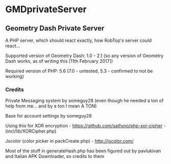 # GMDprivateServer
## Geometry Dash Private Server
A PHP server, which should react exactly, how RobTop's server could react...

Supported version of Geometry Dash: 1.0 - 2.1 (so any version of Geometry Dash works, as of writing this [11th February 2017])

Required version of PHP: 5.6 (7.0 - untested, 5.3 - confirmed to not be working)

### Credits
Private Messaging system by someguy28 (even though he needed a ton of help from me... and by a ton I mean A TON)

Base for account settings by someguy28

Using this for XOR encryption - https://github.com/sathoro/php-xor-cipher - (incl/lib/XORCipher.php)

Jscolor (color picker in packCreate.php) - http://jscolor.com/

Most of the stuff in generateHash.php has been figured out by pavlukivan and Italian APK Downloader, so credits to them